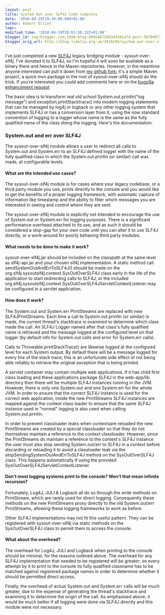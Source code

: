 ```yaml
---
layout: post
title: System Out over SLF4J Code Complete
date: '2010-04-19T19:39:00.000+01:00'
author: Robert Elliot
tags: 
modified_time: '2010-04-19T20:01:50.322+01:00'
blogger_id: tag:blogger.com,1999:blog-8805447266344101474.post-5670497259294065804
blogger_orig_url: http://blog.lidalia.org.uk/2010/04/system-out-over-slf4j-code-complete.html
---
```


I've just completed a new <a href="http://www.slf4j.org/">SLF4J</a> legacy bridging module - sysout-over-slf4j. I've donated it to SLF4J, so I'm hopeful it will soon be available as a binary there and hence in the Maven repositories. However, in the meantime anyone interested can pull it down from <a href="http://github.com/Mahoney/slf4j.git" title="sysout-over-slf4j github">my github fork</a>; it's a simple Maven project, a quick mvn package in the root of sysout-over-slf4j should do the trick. If you're interested you could add comments here or on the <a href="http://bugzilla.slf4j.org/show_bug.cgi?id=110">bugzilla enhancement request</a>

The basic idea is to transform real old school System.out.println("log message") and exception.printStacktrace() into modern logging statements that can be managed by log4j or logback or any other logging system that implements SLF4J or has a conversion layer from it, using the now standard convention of logging to a logger whose name is the same as the fully qualified name of the class doing the logging. Here's the documentation:

<h3>System.out and err over SLF4J</h3>The sysout-over-slf4j module allows a user to redirect all calls to System.out and System.err to an SLF4J defined logger with the name of the fully qualified class in which the System.out.println (or similar) call was made, at configurable levels.

<h4>What are the intended use cases?</h4>The sysout-over-slf4j module is for cases where your legacy codebase, or a third party module you use, prints directly to the console and you would like to get the benefits of a proper logging framework, with automatic capture of information like timestamp and the ability to filter which messages you are interested in seeing and control where they are sent.

The sysout-over-slf4j module is explicitly not intended to encourage the use of System.out or System.err for logging purposes. There is a significant performance overhead attached to its use, and as such it should be considered a stop-gap for your own code until you can alter it to use SLF4J directly, or a work-around for poorly behaving third party modules.

<h4>What needs to be done to make it work?</h4>sysout-over-slf4j.jar should be included on the classpath at the same level as slf4j-api.jar and your chosen slf4j implementation. A static method call sendSystemOutAndErrToSLF4J() should be made on the org.slf4j.sysoutslf4j.context.SysOutOverSLF4J class early in the life of the application to start redirecting calls to SLF4J, or the included org.slf4j.sysoutslf4j.context.SysOutOverSLF4JServletContextListener may be configured in a servlet application.

<h4>How does it work?</h4>The System.out and System.err PrintStreams are replaced with new SLF4JPrintStreams. Each time a call to System.out.println (or similar) is made, the current thread's stacktrace is examined to determine which class made the call. An SLF4J Logger named after that class's fully qualified name is retrieved and the message logged at the configured level on that logger (by default info for System.out calls and error for System.err calls).

Calls to Throwable.printStackTrace() are likewise logged at the configured level for each System output. By default there will be a message logged for every line of the stack trace; this is an unfortunate side effect of not being able reliably to retrieve the original exception that is being printed.

A servlet container may contain multiple web applications. If it has child first class loading and these applications package SLF4J in the web-app/lib directory then there will be multiple SLF4J instances running in the JVM. However, there is only one System.out and one System.err for the whole JVM. In order to ensure that the correct SLF4J instance is used for the correct web application, inside the new PrintStreams SLF4J instances are mapped against the context class loader to ensure that the same SLF4J instance used in "normal" logging is also used when calling System.out.println.

In order to prevent classloader leaks when contextsare reloaded the new PrintStreams are created by a special classloader so that they do not themselves maintain a reference to the context classloader. However, since the PrintStreams do maintain a reference to the context's SLF4J instance the user must also stop sending System.out/err to SLF4J in a context before discarding or reloading it to avoid a classloader leak via the stopSendingSystemOutAndErrToSLF4J method on the SysOutOverSLF4J class. This happens automatically if using the provided SysOutOverSLF4JServletContextListener.

<h4>Don't most logging systems print to the console? Won't that mean infinite recursion?</h4>Fortunately, Log4J, JULI &amp; Logback all do so through the write methods on PrintStream, which are rarely used for direct logging. Consequently these methods on the new PrintStreams proxy directly to the old System.out/err PrintStreams, allowing these logging frameworks to work as before.

Other SLF4J implementations may not fit this useful pattern. They can be registered with sysout-over-slf4j via static methods on the SysOutOverSLF4J class to permit them to access the console.

<h4>What about the overhead?</h4>The overhead for Log4J, JULI and Logback when printing to the console should be minimal, for the reasons outlined above. The overhead for any SLF4J implementation that needed to be registered will be greater; on every attempt by it to print to the console its fully qualified classname has to be matched against registered package names in order to determine whether it should be permitted direct access.

Finally, the overhead of actual System.out and System.err calls will be much greater, due to the expense of generating the thread's stacktrace and examining it to determine the origin of the call. As emphasised above, it would be much better if all logging were done via SLF4J directly and this module were not necessary.

